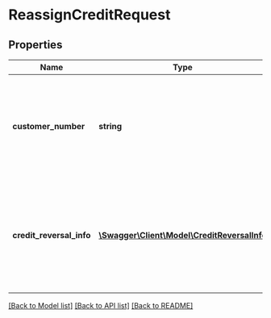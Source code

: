 # ReassignCreditRequest

## Properties
Name | Type | Description | Notes
------------ | ------------- | ------------- | -------------
**customer_number** | **string** | Customer number to reassign specified credit to (either this or DebitNumber must be supplied). | [optional] 
**credit_reversal_info** | [**\Swagger\Client\Model\CreditReversalInfo**](CreditReversalInfo.md) | Information describing how the credit being reassigned is to be reversed to the original customer (before reassigning). | [optional] 

[[Back to Model list]](../README.md#documentation-for-models) [[Back to API list]](../README.md#documentation-for-api-endpoints) [[Back to README]](../README.md)



